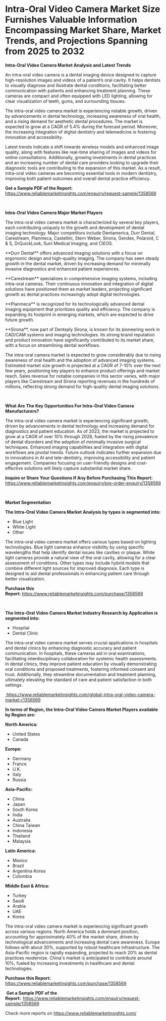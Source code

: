 <p><h1>Intra-Oral Video Camera Market Size Furnishes Valuable Information Encompassing Market Share, Market Trends, and Projections Spanning from 2025 to 2032</h1></p><p><strong>Intra-Oral Video Camera Market Analysis and Latest Trends</strong></p>
<p><p>An intra-oral video camera is a dental imaging device designed to capture high-resolution images and videos of a patient’s oral cavity. It helps dentists to visually diagnose and illustrate dental conditions, facilitating better communication with patients and enhancing treatment planning. These cameras are compact and often equipped with LED lighting, allowing for clear visualization of teeth, gums, and surrounding tissues.</p><p>The intra-oral video camera market is experiencing notable growth, driven by advancements in dental technology, increasing awareness of oral health, and a rising demand for aesthetic dental procedures. The market is expected to grow at a CAGR of 5.4% during the forecast period. Moreover, the increasing integration of digital dentistry and telemedicine is fostering innovation and accessibility. </p><p>Latest trends indicate a shift towards wireless models and enhanced image quality, along with features like real-time sharing of images and videos for online consultations. Additionally, growing investments in dental practices and an increasing number of dental care providers looking to upgrade their diagnostic tools are contributing to the expansion of this market. As a result, intra-oral video cameras are becoming essential tools in modern dentistry, improving both patient outcomes and overall dental practice efficiency.</p></p>
<p><strong>Get a Sample PDF of the Report:&nbsp;</strong> <a href="https://www.reliablemarketinsights.com/enquiry/request-sample/1358569?utm_campaign=2532&utm_medium=2&utm_source=Github&utm_content=ia&utm_term=22032025&utm_id=intra-oral-video-camera">https://www.reliablemarketinsights.com/enquiry/request-sample/1358569</a></p>
<p>&nbsp;</p>
<p><strong>Intra-Oral Video Camera Major Market Players</strong></p>
<p><p>The intra-oral video camera market is characterized by several key players, each contributing uniquely to the growth and development of dental imaging technology. Major competitors include Dentamerica, Durr Dental, Carestream, Planmeca, Castellini, Stern Weber, Sirona, Gendex, Polaroid, C & S, DrQuickLook, Suni Medical Imaging, and CIEOS.</p><p>**Durr Dental** offers advanced imaging solutions with a focus on ergonomic design and high-quality imaging. The company has seen steady growth in the dental market, driven by increasing demand for minimally invasive diagnostics and enhanced patient experiences.</p><p>**Carestream** specializes in comprehensive imaging systems, including intra-oral cameras. Their continuous innovation and integration of digital solutions have positioned them as market leaders, projecting significant growth as dental practices increasingly adopt digital technologies.</p><p>**Planmeca** is recognized for its technologically advanced dental imaging equipment that prioritizes quality and efficiency. The company is expanding its footprint in emerging markets, which are expected to drive future growth.</p><p>**Sirona**, now part of Dentsply Sirona, is known for its pioneering work in CAD/CAM systems and imaging technologies. Its strong brand reputation and product innovation have significantly contributed to its market share, with a focus on streamlining dental workflows.</p><p>The intra-oral camera market is expected to grow considerably due to rising awareness of oral health and the adoption of advanced imaging systems. Estimated market size growth is projected at a CAGR of 7-10% over the next few years, positioning key players to enhance product offerings and market reach. Sales revenue for notable companies in this sector varies, with major players like Carestream and Sirona reporting revenues in the hundreds of millions, reflecting strong demand for high-quality dental imaging solutions.</p></p>
<p>&nbsp;</p>
<p><strong>What Are The Key Opportunities For Intra-Oral Video Camera Manufacturers?</strong></p>
<p><p>The intra-oral video camera market is experiencing significant growth, driven by advancements in dental technology and increasing demand for diagnostics and patient education. As of 2023, the market is projected to grow at a CAGR of over 10% through 2028, fueled by the rising prevalence of dental disorders and the adoption of minimally invasive surgical techniques. Enhanced imaging capabilities and integration with digital workflows are pivotal trends. Future outlook indicates further expansion due to innovations in AI and tele-dentistry, improving accessibility and patient engagement. Companies focusing on user-friendly designs and cost-effective solutions will likely capture substantial market share.</p></p>
<p><strong>Inquire or Share Your Questions If Any Before Purchasing This Report:</strong> <a href="https://www.reliablemarketinsights.com/enquiry/pre-order-enquiry/1358569?utm_campaign=2532&utm_medium=2&utm_source=Github&utm_content=ia&utm_term=22032025&utm_id=intra-oral-video-camera">https://www.reliablemarketinsights.com/enquiry/pre-order-enquiry/1358569</a></p>
<p>&nbsp;</p>
<p><strong>Market Segmentation</strong></p>
<p><strong>The Intra-Oral Video Camera Market Analysis by types is segmented into:</strong></p>
<p><ul><li>Blue Light</li><li>White Light</li><li>Other</li></ul></p>
<p><p>The intra-oral video camera market offers various types based on lighting technologies. Blue light cameras enhance visibility by using specific wavelengths that help identify dental issues like cavities or plaque. White light cameras provide a natural view of the oral cavity, allowing for a clear assessment of conditions. Other types may include hybrid models that combine different light sources for improved diagnosis. Each type is designed to aid dental professionals in enhancing patient care through better visualization.</p></p>
<p><strong>Purchase this Report:&nbsp;</strong><a href="https://www.reliablemarketinsights.com/purchase/1358569?utm_campaign=2532&utm_medium=2&utm_source=Github&utm_content=ia&utm_term=22032025&utm_id=intra-oral-video-camera">https://www.reliablemarketinsights.com/purchase/1358569</a></p>
<p>&nbsp;</p>
<p><strong>The Intra-Oral Video Camera Market Industry Research by Application is segmented into:</strong></p>
<p><ul><li>Hospital</li><li>Dental Clinic</li></ul></p>
<p><p>The intra-oral video camera market serves crucial applications in hospitals and dental clinics by enhancing diagnostic accuracy and patient communication. In hospitals, these cameras aid in oral examinations, facilitating interdisciplinary collaboration for systemic health assessments. In dental clinics, they improve patient education by visually demonstrating oral conditions and proposed treatments, fostering informed consent and trust. Additionally, they streamline documentation and treatment planning, ultimately elevating the standard of care and patient satisfaction in both settings.</p></p>
<p><a href="https://www.reliablemarketinsights.com/global-intra-oral-video-camera-market-r1358569?utm_campaign=2532&utm_medium=2&utm_source=Github&utm_content=ia&utm_term=22032025&utm_id=intra-oral-video-camera">&nbsp;https://www.reliablemarketinsights.com/global-intra-oral-video-camera-market-r1358569</a></p>
<p><strong>In terms of Region, the Intra-Oral Video Camera Market Players available by Region are:</strong></p>
<p>
    <p> <strong> North America: </strong>
        <ul>
            <li>United States</li>
            <li>Canada</li>
        </ul>
        </p> 
    <p> <strong> Europe: </strong>
        <ul>
            <li>Germany</li>
            <li>France</li>
            <li>U.K.</li>
            <li>Italy</li>
            <li>Russia</li>
        </ul>
        </p> 
    <p> <strong> Asia-Pacific: </strong>
        <ul>
            <li>China</li>
            <li>Japan</li>
            <li>South Korea</li>
            <li>India</li>
            <li>Australia</li>
            <li>China Taiwan</li>
            <li>Indonesia</li>
            <li>Thailand</li>
            <li>Malaysia</li>
        </ul>
        </p> 
    <p> <strong> Latin America: </strong>
        <ul>
            <li>Mexico</li>
            <li>Brazil</li>
            <li>Argentina Korea</li>
            <li>Colombia</li>
        </ul>
        </p> 
    <p> <strong> Middle East & Africa: </strong>
        <ul>
            <li>Turkey</li>
            <li>Saudi</li>
            <li>Arabia</li>
            <li>UAE</li>
            <li>Korea</li>
        </ul>
    </p>
    </p>
<p><p>The intra-oral video camera market is experiencing significant growth across various regions. North America holds a dominant position, accounting for approximately 40% of the market share, driven by technological advancements and increasing dental care awareness. Europe follows with about 30%, supported by robust healthcare infrastructure. The Asia-Pacific region is rapidly expanding, projected to reach 20% as dental practices modernize. China's market is anticipated to contribute around 10%, fueled by increasing investments in healthcare and dental technologies.</p></p>
<p><strong>Purchase this Report: </strong><a href="https://www.reliablemarketinsights.com/purchase/1358569?utm_campaign=2532&utm_medium=2&utm_source=Github&utm_content=ia&utm_term=22032025&utm_id=intra-oral-video-camera">https://www.reliablemarketinsights.com/purchase/1358569</a></p>
<p>&nbsp;<strong>Get a Sample PDF of the Report:&nbsp;&nbsp;</strong><a href="https://www.reliablemarketinsights.com/enquiry/request-sample/1358569?utm_campaign=2532&utm_medium=2&utm_source=Github&utm_content=ia&utm_term=22032025&utm_id=intra-oral-video-camera">https://www.reliablemarketinsights.com/enquiry/request-sample/1358569</a></p>
<p><strong></strong></p>
<p>Check more reports on <a href="https://www.reliablemarketinsights.com/?utm_campaign=2532&utm_medium=2&utm_source=Github&utm_content=ia&utm_term=22032025&utm_id=intra-oral-video-camera">https://www.reliablemarketinsights.com/</a></p>